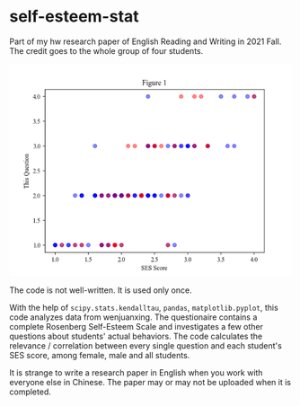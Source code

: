# self-esteem-stat

Part of my hw research paper of English Reading and Writing in 2021 Fall. The credit goes to the whole group of four students.

![](./report/1en.png)

The code is not well-written. It is used only once.

With the help of `scipy.stats.kendalltau`, `pandas`, `matplotlib.pyplot`, this code analyzes data from wenjuanxing. The questionaire contains a complete Rosenberg Self-Esteem Scale and investigates a few other questions about students' actual behaviors. The code calculates the relevance / correlation between every single question and each student's SES score, among female, male and all students.

It is strange to write a research paper in English when you work with everyone else in Chinese. The paper may or may not be uploaded when it is completed.

